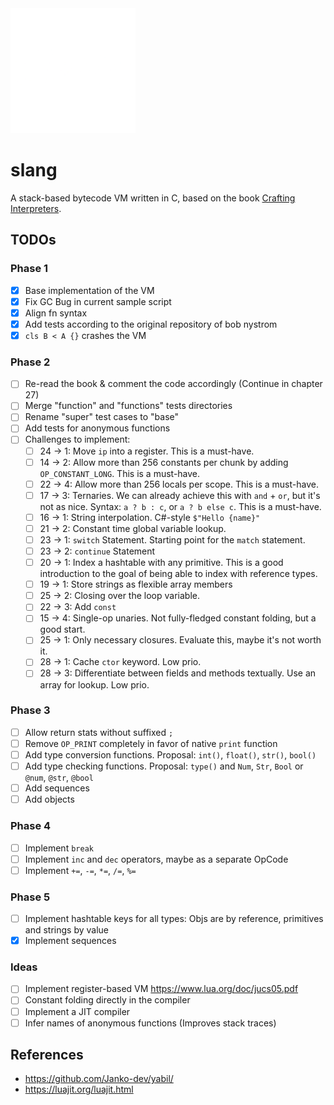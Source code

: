 <img src="./doc/slang-dark.png" width="200">

# slang

A stack-based bytecode VM written in C, based on the book [Crafting Interpreters](https://craftinginterpreters.com/).

## TODOs

### Phase 1

- [x] Base implementation of the VM
- [x] Fix GC Bug in current sample script
- [x] Align fn syntax
- [x] Add tests according to the original repository of bob nystrom
- [x] `cls B < A {}` crashes the VM

### Phase 2

- [ ] Re-read the book & comment the code accordingly (Continue in chapter 27)
- [ ] Merge "function" and "functions" tests directories
- [ ] Rename "super" test cases to "base"
- [ ] Add tests for anonymous functions
- [ ] Challenges to implement:
  - [ ] 24 $\to$ 1: Move `ip` into a register. This is a must-have.
  - [ ] 14 $\to$ 2: Allow more than 256 constants per chunk by adding `OP_CONSTANT_LONG`. This is a must-have.
  - [ ] 22 $\to$ 4: Allow more than 256 locals per scope. This is a must-have.
  - [ ] 17 $\to$ 3: Ternaries. We can already achieve this with `and` + `or`, but it's not as nice. Syntax: `a ? b : c`, or `a ? b else c`. This is a must-have.
  - [ ] 16 $\to$ 1: String interpolation. C#-style `$"Hello {name}"`
  - [ ] 21 $\to$ 2: Constant time global variable lookup.
  - [ ] 23 $\to$ 1: `switch` Statement. Starting point for the `match` statement.
  - [ ] 23 $\to$ 2: `continue` Statement
  - [ ] 20 $\to$ 1: Index a hashtable with any primitive. This is a good introduction to the goal of being able to index with reference types.
  - [ ] 19 $\to$ 1: Store strings as flexible array members
  - [ ] 25 $\to$ 2: Closing over the loop variable.
  - [ ] 22 $\to$ 3: Add `const`
  - [ ] 15 $\to$ 4: Single-op unaries. Not fully-fledged constant folding, but a good start.
  - [ ] 25 $\to$ 1: Only necessary closures. Evaluate this, maybe it's not worth it.
  - [ ] 28 $\to$ 1: Cache `ctor` keyword. Low prio.
  - [ ] 28 $\to$ 3: Differentiate between fields and methods textually. Use an array for lookup. Low prio.

### Phase 3

- [ ] Allow return stats without suffixed `;`
- [ ] Remove `OP_PRINT` completely in favor of native `print` function
- [ ] Add type conversion functions. Proposal: `int()`, `float()`, `str()`, `bool()`
- [ ] Add type checking functions. Proposal: `type()` and `Num`, `Str`, `Bool` or `@num`, `@str`, `@bool`
- [ ] Add sequences
- [ ] Add objects

### Phase 4

- [ ] Implement `break`
- [ ] Implement `inc` and `dec` operators, maybe as a separate OpCode
- [ ] Implement `+=`, `-=`, `*=`, `/=`, `%=`

### Phase 5

- [ ] Implement hashtable keys for all types: Objs are by reference, primitives and strings by value
- [x] Implement sequences

### Ideas

- [ ] Implement register-based VM https://www.lua.org/doc/jucs05.pdf
- [ ] Constant folding directly in the compiler
- [ ] Implement a JIT compiler
- [ ] Infer names of anonymous functions (Improves stack traces)

## References

- https://github.com/Janko-dev/yabil/
- https://luajit.org/luajit.html
